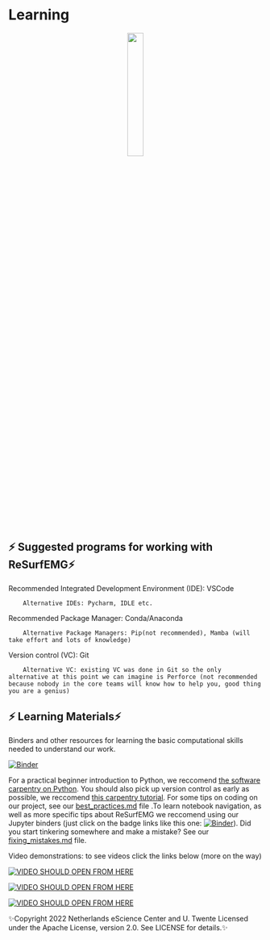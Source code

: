 # Learning 
<p align="center">
    <img style="width: 25%; height: 25%" src="https://github.com/resurfemg/resurfemg/blob/main/Logo_rond_tekst.svg">
</p>


##  ⚡ Suggested programs for working with ReSurfEMG⚡

Recommended Integrated Development Environment (IDE): VSCode  

        Alternative IDEs: Pycharm, IDLE etc.  


Recommended Package Manager: Conda/Anaconda 

        Alternative Package Managers: Pip(not recommended), Mamba (will take effort and lots of knowledge) 


Version control (VC): Git 

        Alternative VC: existing VC was done in Git so the only alternative at this point we can imagine is Perforce (not recommended because nobody in the core teams will know how to help you, good thing you are a genius) 


##  ⚡ Learning Materials⚡

Binders and other resources for learning the basic computational skills needed to understand our work.

[![Binder](https://mybinder.org/badge_logo.svg)](https://mybinder.org/v2/gh/ReSurfEMG/learning/main)

For a practical beginner introduction to Python, we reccomend [the software carpentry on Python](https://swcarpentry.github.io/python-novice-inflammation/). You should also pick up version control as early as possible, we reccomend [this carpentry tutorial](https://swcarpentry.github.io/git-novice/). For some tips on coding on our project, see our [best_practices.md](https://github.com/ReSurfEMG/learning/blob/main/best_practices.md)  file .To learn notebook navigation, as well as more specific tips about ReSurfEMG we reccomend using our Jupyter binders (just click on the badge links like this one: [![Binder](https://mybinder.org/badge_logo.svg)](https://mybinder.org/v2/gh/ReSurfEMG/learning/main)). Did you start tinkering somewhere and make a mistake? See our [fixing_mistakes.md](https://github.com/ReSurfEMG/learning/blob/main/fixing_mistakes.md) file.

Video demonstrations: to see videos click the links below (more on the way)

[![VIDEO SHOULD OPEN FROM HERE](https://img.youtube.com/vi/JK4wCsqnVdQ/0.jpg)](https://youtu.be/JK4wCsqnVdQ)


[![VIDEO SHOULD OPEN FROM HERE](https://img.youtube.com/vi/X4TDZzDOvMg/0.jpg)](https://youtu.be/X4TDZzDOvMg)

[![VIDEO SHOULD OPEN FROM HERE](https://img.youtube.com/vi/oY6ZhzxDl9k/0.jpg)](https://youtu.be/oY6ZhzxDl9k)


✨Copyright 2022 Netherlands eScience Center and U. Twente
Licensed under the Apache License, version 2.0. See LICENSE for details.✨